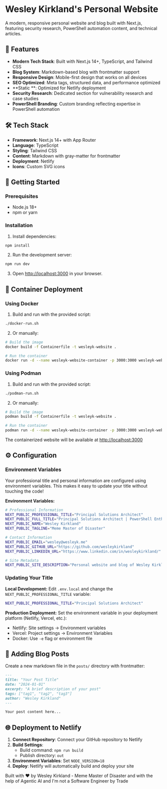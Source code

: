 # Wesley Kirkland's Personal Website

A modern, responsive personal website and blog built with Next.js, featuring security research, PowerShell automation content, and technical articles.

## 🚀 Features

- **Modern Tech Stack**: Built with Next.js 14+, TypeScript, and Tailwind CSS
- **Blog System**: Markdown-based blog with frontmatter support
- **Responsive Design**: Mobile-first design that works on all devices
- **SEO Optimized**: Meta tags, structured data, and performance optimized
- **Static 
**: Optimized for Netlify deployment
- **Security Research**: Dedicated section for vulnerability research and case studies
- **PowerShell Branding**: Custom branding reflecting expertise in PowerShell automation

## 🛠️ Tech Stack

- **Framework**: Next.js 14+ with App Router
- **Language**: TypeScript
- **Styling**: Tailwind CSS
- **Content**: Markdown with gray-matter for frontmatter
- **Deployment**: Netlify
- **Icons**: Custom SVG icons

## 🚀 Getting Started

### Prerequisites

- Node.js 18+
- npm or yarn

### Installation

1. Install dependencies:
```bash
npm install
```

2. Run the development server:
```bash
npm run dev
```

3. Open [http://localhost:3000](http://localhost:3000) in your browser.

## 🐳 Container Deployment

### Using Docker

1. Build and run with the provided script:
```bash
./docker-run.sh
```

2. Or manually:
```bash
# Build the image
docker build -f Containerfile -t wesleyk-website .

# Run the container
docker run -d --name wesleyk-website-container -p 3000:3000 wesleyk-website
```

### Using Podman

1. Build and run with the provided script:
```bash
./podman-run.sh
```

2. Or manually:
```bash
# Build the image
podman build -f Containerfile -t wesleyk-website .

# Run the container
podman run -d --name wesleyk-website-container -p 3000:3000 wesleyk-website
```

The containerized website will be available at [http://localhost:3000](http://localhost:3000)

## ⚙️ Configuration

### Environment Variables

Your professional title and personal information are configured using environment variables. This makes it easy to update your title without touching the code!

**Environment Variables:**
```bash
# Professional Information
NEXT_PUBLIC_PROFESSIONAL_TITLE="Principal Solutions Architect"
NEXT_PUBLIC_FULL_TITLE="Principal Solutions Architect | PowerShell Enthusiast | Security Researcher"
NEXT_PUBLIC_NAME="Wesley Kirkland"
NEXT_PUBLIC_TAGLINE="Meme Master of Disaster"

# Contact Information
NEXT_PUBLIC_EMAIL="wesley@wesleyk.me"
NEXT_PUBLIC_GITHUB_URL="https://github.com/wesleykirkland"
NEXT_PUBLIC_LINKEDIN_URL="https://www.linkedin.com/in/wesleykirkland/"

# Site Metadata
NEXT_PUBLIC_SITE_DESCRIPTION="Personal website and blog of Wesley Kirkland - Principal Solutions Architect specializing in PowerShell, O365, Azure, and Security Research"
```

### Updating Your Title

**Local Development:**
Edit `.env.local` and change the `NEXT_PUBLIC_PROFESSIONAL_TITLE` variable:
```bash
NEXT_PUBLIC_PROFESSIONAL_TITLE="Principal Solutions Architect"
```

**Production Deployment:**
Set the environment variable in your deployment platform (Netlify, Vercel, etc.):
- Netlify: Site settings → Environment variables
- Vercel: Project settings → Environment Variables
- Docker: Use `-e` flag or environment file

## 📝 Adding Blog Posts

Create a new markdown file in the `posts/` directory with frontmatter:

```markdown
---
title: "Your Post Title"
date: "2024-01-01"
excerpt: "A brief description of your post"
tags: ["tag1", "tag2", "tag3"]
author: "Wesley Kirkland"
---

Your post content here...
```

## 🌐 Deployment to Netlify

1. **Connect Repository**: Connect your GitHub repository to Netlify
2. **Build Settings**:
   - Build command: `npm run build`
   - Publish directory: `out`
3. **Environment Variables**: Set `NODE_VERSION=18`
4. **Deploy**: Netlify will automatically build and deploy your site

Built with ❤️ by Wesley Kirkland - Meme Master of Disaster and with the help of Agentic AI and I'm not a Software Engineer by Trade
